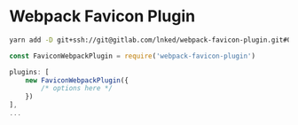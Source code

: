 # Webpack Favicon Plugin

```bash
yarn add -D git+ssh://git@gitlab.com/lnked/webpack-favicon-plugin.git#0.0.1

```

```js
const FaviconWebpackPlugin = require('webpack-favicon-plugin')

plugins: [
    new FaviconWebpackPlugin({
        /* options here */    
    })
],
...

```